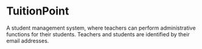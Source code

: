 # TuitionPoint
A student management system, where teachers can perform administrative functions for their students. Teachers and students are identified by their email addresses.
